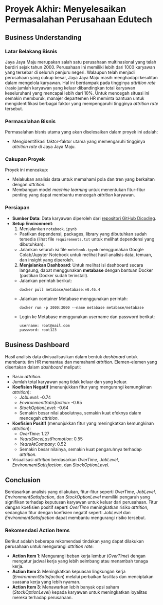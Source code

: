 # Proyek Akhir: Menyelesaikan Permasalahan Perusahaan Edutech

## Business Understanding

### Latar Belakang Bisnis
Jaya Jaya Maju merupakan salah satu perusahaan multinasional yang telah berdiri sejak tahun 2000. Perusahaan ini memiliki lebih dari 1000 karyawan yang tersebar di seluruh penjuru negeri. Walaupun telah menjadi perusahaan yang cukup besar, Jaya Jaya Maju masih menghadapi kesulitan dalam mengelola karyawan. Hal ini berdampak pada tingginya *attrition rate* (rasio jumlah karyawan yang keluar dibandingkan total karyawan keseluruhan) yang mencapai lebih dari 10%. Untuk mencegah situasi ini semakin memburuk, manajer departemen HR meminta bantuan untuk mengidentifikasi berbagai faktor yang mempengaruhi tingginya *attrition rate* tersebut.

### Permasalahan Bisnis
Permasalahan bisnis utama yang akan diselesaikan dalam proyek ini adalah:  
- Mengidentifikasi faktor-faktor utama yang memengaruhi tingginya *attrition rate* di Jaya Jaya Maju.

### Cakupan Proyek
Proyek ini mencakup:  
- Melakukan analisis data untuk memahami pola dan tren yang berkaitan dengan *attrition*.  
- Membangun model *machine learning* untuk menentukan fitur-fitur penting yang dapat membantu mencegah *attrition* karyawan.

### Persiapan
- **Sumber Data**: Data karyawan diperoleh dari [repositori GitHub Dicoding](https://github.com/dicodingacademy/dicoding_dataset/tree/main/employee).  
- **Setup Environment**:  
  1. Menjalankan `notebook.ipynb`
   - Pastikan dependensi, packages, library yang dibutuhkan sudah tersedia (lihat file `requirements.txt` untuk melihat dependensi yang dibutuhkan).
   - Jalankan seluruh isi file `notebook.ipynb` menggunakan Google Colab/Jupyter Notebook untuk melihat hasil analisis data, temuan, dan insight yang diperoleh.
  2. **Menjalankan Dashboard**:
   Untuk melihat isi dashboard secara langsung, dapat menggunakan **metabase** dengan bantuan Docker (pastikan Docker sudah terinstall).
   - Jalankan perintah berikut:
      ```
      docker pull metabase/metabase:v0.46.4
      ```
   - Jalankan container Metabase menggunakan perintah:
      ```
      docker run -p 3000:3000 --name metabase metabase/metabase
      ```
   - Login ke Metabase menggunakan username dan password berikut:
      ```
      username: root@mail.com
      password: root123
      ```
## Business Dashboard
Hasil analisis data divisualisasikan dalam bentuk *dashboard* untuk membantu tim HR memantau dan memahami *attrition*. Elemen-elemen yang disertakan dalam *dashboard* meliputi:  
- Rasio *attrition*.  
- Jumlah total karyawan yang tidak keluar dan yang keluar.  
- **Koefisien Negatif** (menunjukkan fitur yang mengurangi kemungkinan *attrition*):  
  - *JobLevel*: -0.74  
  - *EnvironmentSatisfaction*: -0.65  
  - *StockOptionLevel*: -0.64  
  - Semakin besar nilai absolutnya, semakin kuat efeknya dalam mencegah *attrition*.  
- **Koefisien Positif** (menunjukkan fitur yang meningkatkan kemungkinan *attrition*):  
  - *OverTime*: 1.27  
  - *YearsSinceLastPromotion*: 0.55  
  - *YearsAtCompany*: 0.52  
  - Semakin besar nilainya, semakin kuat pengaruhnya terhadap *attrition*.  
- Visualisasi *attrition* berdasarkan *OverTime*, *JobLevel*, *EnvironmentSatisfaction*, dan *StockOptionLevel*.  

## Conclusion
Berdasarkan analisis yang dilakukan, fitur-fitur seperti *OverTime*, *JobLevel*, *EnvironmentSatisfaction*, dan *StockOptionLevel* memiliki pengaruh yang signifikan terhadap keputusan karyawan untuk keluar dari perusahaan. Fitur dengan koefisien positif seperti *OverTime* meningkatkan risiko *attrition*, sedangkan fitur dengan koefisien negatif seperti *JobLevel* dan *EnvironmentSatisfaction* dapat membantu mengurangi risiko tersebut.

### Rekomendasi Action Items
Berikut adalah beberapa rekomendasi tindakan yang dapat dilakukan perusahaan untuk mengurangi *attrition rate*:  
- **Action Item 1**: Mengurangi beban kerja lembur (*OverTime*) dengan mengatur jadwal kerja yang lebih seimbang atau menambah tenaga kerja.  
- **Action Item 2**: Meningkatkan kepuasan lingkungan kerja (*EnvironmentSatisfaction*) melalui perbaikan fasilitas dan menciptakan suasana kerja yang lebih nyaman.  
- **Action Item 3**: Menawarkan lebih banyak opsi saham (*StockOptionLevel*) kepada karyawan untuk meningkatkan loyalitas mereka terhadap perusahaan.